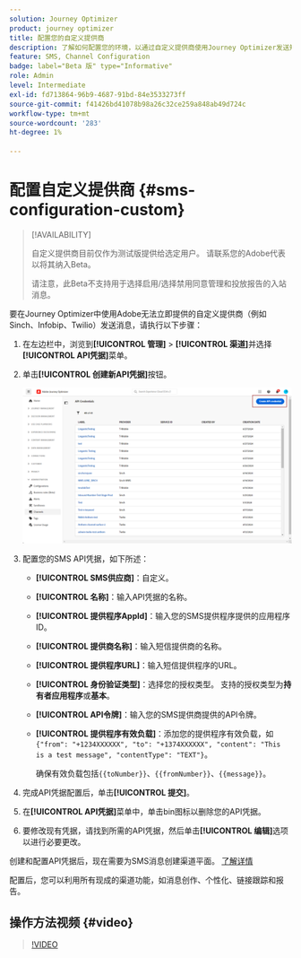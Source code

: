 ```yaml
---
solution: Journey Optimizer
product: journey optimizer
title: 配置您的自定义提供商
description: 了解如何配置您的环境，以通过自定义提供商使用Journey Optimizer发送短信
feature: SMS, Channel Configuration
badge: label="Beta 版" type="Informative"
role: Admin
level: Intermediate
exl-id: fd713864-96b9-4687-91bd-84e3533273ff
source-git-commit: f41426bd41078b98a26c32ce259a848ab49d724c
workflow-type: tm+mt
source-wordcount: '283'
ht-degree: 1%

---
```


# 配置自定义提供商 {#sms-configuration-custom}

>[!AVAILABILITY]
>
>自定义提供商目前仅作为测试版提供给选定用户。 请联系您的Adobe代表以将其纳入Beta。
>
>请注意，此Beta不支持用于选择启用/选择禁用同意管理和投放报告的入站消息。

要在Journey Optimizer中使用Adobe无法立即提供的自定义提供商（例如Sinch、Infobip、Twilio）发送消息，请执行以下步骤：

1. 在左边栏中，浏览到&#x200B;**[!UICONTROL 管理]** > **[!UICONTROL 渠道]**&#x200B;并选择&#x200B;**[!UICONTROL API凭据]**&#x200B;菜单。

1. 单击&#x200B;**[!UICONTROL 创建新API凭据]**&#x200B;按钮。

   ![](assets/sms_byo_1.png)

1. 配置您的SMS API凭据，如下所述：

   * **[!UICONTROL SMS供应商]**：自定义。

   * **[!UICONTROL 名称]**：输入API凭据的名称。

   * **[!UICONTROL 提供程序AppId]**：输入您的SMS提供程序提供的应用程序ID。

   * **[!UICONTROL 提供商名称]**：输入短信提供商的名称。

   * **[!UICONTROL 提供程序URL]**：输入短信提供程序的URL。

   * **[!UICONTROL 身份验证类型&#x200B;]**：选择您的授权类型。 支持的授权类型为&#x200B;**持有者应用程序**&#x200B;或&#x200B;**基本**。

   * **[!UICONTROL API令牌]**：输入您的SMS提供商提供的API令牌。

   * **[!UICONTROL 提供程序有效负载]**：添加您的提供程序有效负载，如`{"from": "+1234XXXXXX", "to": "+1374XXXXXX", "content": "This is a test message", "contentType": "TEXT"}`。

     确保有效负载包括`{{toNumber}}`、`{{fromNumber}}`、`{{message}}`。

1. 完成API凭据配置后，单击&#x200B;**[!UICONTROL 提交]**。

1. 在&#x200B;**[!UICONTROL API凭据]**&#x200B;菜单中，单击bin图标以删除您的API凭据。

1. 要修改现有凭据，请找到所需的API凭据，然后单击&#x200B;**[!UICONTROL 编辑]**&#x200B;选项以进行必要更改。

创建和配置API凭据后，现在需要为SMS消息创建渠道平面。 [了解详情](sms-configuration-surface.md)

配置后，您可以利用所有现成的渠道功能，如消息创作、个性化、链接跟踪和报告。

## 操作方法视频 {#video}

>[!VIDEO](https://video.tv.adobe.com/v/3431625)
